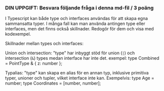 ###  DIN UPPGIFT: Besvara följande fråga i denna md-fil / 3 poäng

I Typescript kan både type och interfaces användas för att skapa egna sammansatta typer. I många fall kan man använda antingen type eller interfaces, men det finns också skillnader. Redogör för dem och visa med kodexempel. 

Skillnader mellan types och interfaces:

Union och intersection: "type" har inbyggt stöd för union (`|`) och intersection (`&`) types medan interface har inte det.
exempel:
type Combined = PointType & { z: number };

Typalias: "type" kan skapa en alias för en annan typ, inklusive primitiva typer, unioner och tupler, vilket interface inte kan. Exempelvis:
type Age = number;
type Coordinates = [number, number];
